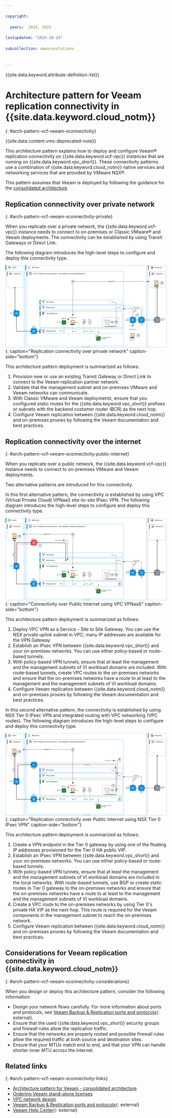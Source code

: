 ```yaml
---

copyright:

  years:  2024, 2025

lastupdated: "2025-10-24"

subcollection: vmwaresolutions


---
```


{{site.data.keyword.attribute-definition-list}}

# Architecture pattern for Veeam replication connectivity in {{site.data.keyword.cloud_notm}}
{: #arch-pattern-vcf-veeam-xconnectivity}

{{site.data.content.vms-deprecated-note}}

This architecture pattern explains how to deploy and configure Veeam® replication connectivity on {{site.data.keyword.vcf-vpc}} instances that are running on {{site.data.keyword.vpc_short}}. These connectivity patterns use a combination of {{site.data.keyword.cloud_notm}} native services and networking services that are provided by VMware NSX®.

This pattern assumes that Veeam is deployed by following the guidance for the [consolidated architecture](/docs/vmwaresolutions?topic=vmwaresolutions-arch-pattern-vcf-veeam-con).

## Replication connectivity over private network
{: #arch-pattern-vcf-veeam-xconnectivity-private}

When you replicate over a private network, the {{site.data.keyword.vcf-vpc}} instance needs to connect to on-premises or Classic VMware® and Veeam deployments. The connectivity can be established by using Transit Gateways or Direct Link.

The following diagram introduces the high-level steps to configure and deploy this connectivity type.

![Replication connectivity over private network](../../images/vcf-arch-veeam-net-priv.svg "Replication connectivity over private network."){: caption="Replication connectivity over private network" caption-side="bottom"}

This architecture pattern deployment is summarized as follows:

1. Provision new or use an existing Transit Gateway or Direct Link to connect to the Veeam replication partner network.
1. Validate that the management subnet and on-premises VMware and Veeam networks can communicate.
1. With Classic VMware and Veeam deployments, ensure that you configured static routes for the {{site.data.keyword.vpc_short}} prefixes or subnets with the backend customer router (BCR) as the next hop.
1. Configure Veeam replication between {{site.data.keyword.cloud_notm}} and on-premises proxies by following the Veeam documentation and best practices.

## Replication connectivity over the internet
{: #arch-pattern-vcf-veeam-xconnectivity-public-internet}

When you replicate over a public network, the {{site.data.keyword.vcf-vpc}} instance needs to connect to on-premises VMware and Veeam deployments.

Two alternative patterns are introduced for this connectivity.

In this first alternative pattern, the connectivity is established by using VPC (Virtual Private Cloud) VPNaaS site-to-site IPsec VPN. The following diagram introduces the high-level steps to configure and deploy this connectivity type.

![Connectivity over Public Internet by using VPC VPNaaS](../../images/vcf-arch-veeam-net-pub-1.svg "Connectivity over Public Internet by using VPC VPNaaS site-to-site IPsec VPN."){: caption="Connectivity over Public Internet using VPC VPNaaS" caption-side="bottom"}

This architecture pattern deployment is summarized as follows:

1. Deploy VPC VPN as a Service - Site to Site Gateway. You can use the NSX private uplink subnet in VPC; many IP addresses are available for the VPN Gateway.
1. Establish an IPsec VPN between {{site.data.keyword.vpc_short}} and your on-premises networks. You can use either policy-based or route-based tunnels.
1. With policy-based VPN tunnels, ensure that at least the management and the management subnets of VI workload domains are included. With route-based tunnels, create VPC routes to the on-premises networks and ensure that the on-premises networks have a route to at least to the management and the management subnets of VI workload domains.
1. Configure Veeam replication between {{site.data.keyword.cloud_notm}} and on-premises proxies by following the Veeam documentation and best practices.

In this second alternative pattern, the connectivity is established by using NSX Tier 0 IPsec VPN and integrated routing with VPC networking (VPC routes). The following diagram introduces the high-level steps to configure and deploy this connectivity type.

![Replication connectivity over Public Internet by using NSX Tier 0 IPsec VPN](../../images/vcf-arch-veeam-net-pub-2.svg "Replication connectivity over Public Internet by using NSX Tier 0 IPsec VPN."){: caption="Replication connectivity over Public Internet using NSX Tier 0 IPsec VPN" caption-side="bottom"}

This architecture pattern deployment is summarized as follows:

1. Create a VPN endpoint in the Tier 0 gateway by using one of the floating IP addresses provisioned for the Tier 0 HA public VIP.
1. Establish an IPsec VPN between {{site.data.keyword.vpc_short}} and your on-premises networks. You can use either policy-based or route-based tunnels.
1. With policy-based VPN tunnels, ensure that at least the management and the management subnets of VI workload domains are included in the local networks. With route-based tunnels, use BGP or create static routes in Tier 0 gateway to the on-premises networks and ensure that the on-premises networks have a route to at least to the management and the management subnets of VI workload domains.
1. Create a VPC route to the on-premises networks by using Tier 0's private HA VIP as the next-hop. This route is required for the Veeam components in the management subnet to reach the on-premises network.
1. Configure Veeam replication between {{site.data.keyword.cloud_notm}} and on-premises proxies by following the Veeam documentation and best practices.

## Considerations for Veeam replication connectivity in {{site.data.keyword.cloud_notm}}
{: #arch-pattern-vcf-veeam-xconnectivity-considerations}

When you design or deploy this architecture pattern, consider the following information:

* Design your network flows carefully. For more information about ports and protocols, see [Veeam Backup & Replication ports and protocols](https://helpcenter.veeam.com/docs/backup/vsphere/used_ports.html?ver=120){: external}.
* Ensure that the used {{site.data.keyword.vpc_short}} security groups and firewall rules allow the replication traffic.
* Ensure that the networks are properly routed and possible firewall rules allow the required traffic at both source and destination sites.
* Ensure that your MTUs match end to end, and that your VPN can handle shorter inner MTU across the Internet.

## Related links
{: #arch-pattern-vcf-veeam-xconnectivity-links}

* [Architecture pattern for Veeam - consolidated architecture](/docs/vmwaresolutions?topic=vmwaresolutions-arch-pattern-vcf-veeam-con)
* [Ordering Veeam stand-alone licenses](/docs/vmwaresolutions?topic=vmwaresolutions-veeam_ordering_licenses)
* [VPC network design](/docs/vmwaresolutions?topic=vmwaresolutions-vpc-vcf-vpc-deployment)
* [Veeam Backup & Replication ports and protocols](https://helpcenter.veeam.com/docs/backup/vsphere/used_ports.html?ver=120){: external}
* [Veeam Help Center](https://helpcenter.veeam.com/){: external}
